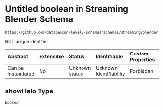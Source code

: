 # Untitled boolean in Streaming Blender Schema

```txt
https://github.com/databeacon/level5-schemas/schemas/streaming/blender.schema.json#/properties/nct/properties/showHalo
```

NCT unique identifier

| Abstract            | Extensible | Status         | Identifiable            | Custom Properties | Additional Properties | Access Restrictions | Defined In                                                                              |
| :------------------ | :--------- | :------------- | :---------------------- | :---------------- | :-------------------- | :------------------ | :-------------------------------------------------------------------------------------- |
| Can be instantiated | No         | Unknown status | Unknown identifiability | Forbidden         | Allowed               | none                | [blender.schema.json\*](../../out/streaming/blender.schema.json "open original schema") |

## showHalo Type

`boolean`
